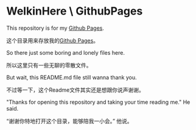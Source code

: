 # WelkinHere \ GithubPages

This repository is for my [Github Pages](https://welkinhere.github.io/).

这个目录用来存放我的[Github Pages](https://welkinhere.github.io/)。

So there just some boring and lonely files here.

所以这里只有一些无聊的零散文件。

But wait, this README.md file still wanna thank you.

不过等一下，这个Readme文件其实还是想跟你说声谢谢。

"Thanks for opening this repository and taking your time reading me." He said.

“谢谢你特地打开这个目录，能够陪我一小会。” 他说。
